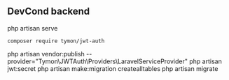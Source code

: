 ## DevCond backend

php artisan serve

```composer require tymon/jwt-auth```


php artisan vendor:publish --provider="Tymon\JWTAuth\Providers\LaravelServiceProvider"
php artisan jwt:secret
php artisan make:migration createalltables
php artisan migrate
